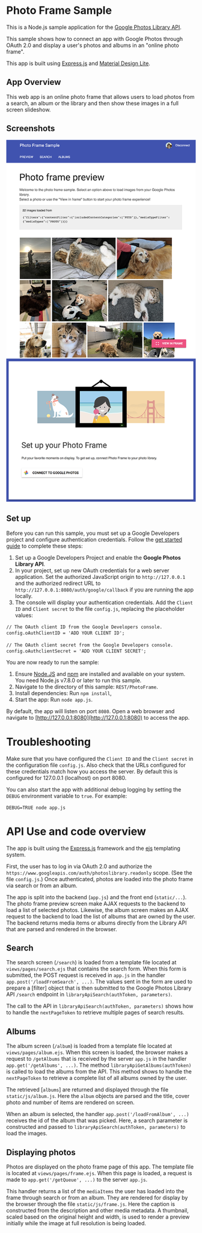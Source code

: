 # Photo Frame Sample

This is a Node.js sample application for the [Google Photos Library API](https://developers.google.com/photos).

This sample shows how to connect an app with Google Photos through OAuth 2.0 and display a user's photos and albums in an "online photo frame".

This app is built using [Express.js](https://expressjs.com/) and [Material Design Lite](https://getmdl.io/).

## App Overview

This web app is an online photo frame that allows users to load photos from a search, an album or the library and then show these images in a full screen slideshow.

## Screenshots

![Screenshot of photo frame](images/preview.png)
![Screenshot of login screen](images/login.png)

## Set up

Before you can run this sample, you must set up a Google Developers project and configure authentication credentials. Follow the
[get started guide](https://developers.google.com/photos/library/guides/get-started) to complete these steps:

1. Set up a Google Developers Project and enable the **Google Photos Library API**.
1. In your project, set up new OAuth credentials for a web server application. Set the authorized JavaScript origin to `http://127.0.0.1` and the authorized redirect URL to `http://127.0.0.1:8080/auth/google/callback` if you are running the app locally.
1. The console will display your authentication credentials. Add the `Client ID` and `Client secret` to the file `config.js`, replacing the placeholder values:

```
// The OAuth client ID from the Google Developers console.
config.oAuthClientID = 'ADD YOUR CLIENT ID';

// The OAuth client secret from the Google Developers console.
config.oAuthclientSecret = 'ADD YOUR CLIENT SECRET';
```

You are now ready to run the sample:

1. Ensure [Node.JS](https://nodejs.org/) and [npm](https://www.npmjs.com/) are installed and available on your system. You need Node.js v7.8.0 or later to run this sample.
1. Navigate to the directory of this sample: `REST/PhotoFrame`.
1. Install dependencies: Run `npm install`,
1. Start the app: Run `node app.js`.

By default, the app will listen on port `8080`. Open a web browser and navigate to [http://127.0.0.1:8080](http://127.0.0.1:8080) to access the app.

# Troubleshooting

Make sure that you have configured the `Client ID` and the `Client secret` in the configuration file `config.js`.
Also check that the URLs configured for these credentials match how you access the server. By default this is configured for 127.0.0.1 (localhost) on port 8080.

You can also start the app with additional debug logging by setting the `DEBUG` environment variable to `true`. For example:

```
DEBUG=TRUE node app.js
```

# API Use and code overview

The app is built using the [Express.js](https://expressjs.com/) framework and the [ejs](http://ejs.co/) templating system.

First, the user has to log in via OAuth 2.0 and authorize the `https://www.googleapis.com/auth/photoslibrary.readonly` scope. (See the file `config.js`.)
Once authenticated, photos are loaded into the photo frame via search or from an album.

The app is split into the backend (`app.js`) and the front end (`static/...`). The photo frame preview screen make AJAX requests to the backend to load a list of selected photos. Likewise, the album screen makes an AJAX request to the backend to load the list of albums that are owned by the user. The backend returns media items or albums directly from the Library API that are parsed and rendered in the browser.

## Search

The search screen (`/search`) is loaded from a template file located at `views/pages/search.ejs` that contains the search form.
When this form is submitted, the POST request is received in `app.js` in the handler `app.post('/loadFromSearch', ...)`. The values sent in the form are used to prepare a [filter] object that is then submitted to the Google Photos Library API `/search` endpoint in `libraryApiSearch(authToken, parameters)`.

The call to the API in `libraryApiSearch(authToken, parameters)` shows how to handle the `nextPageToken` to retrieve multiple pages of search results.

## Albums

The album screen (`/album`) is loaded from a template file located at `views/pages/album.ejs`. When this screen is loaded, the browser makes a request to `/getAlbums` that is received by the server `app.js` in the handler `app.get('/getAlbums', ...)`.
The method `libraryApiGetAlbums(authToken)` is called to load the albums from the API. This method shows to handle the `nextPageToken` to retrieve a complete list of all albums owned by the user.

The retrieved [`albums`] are returned and displayed through the file `static/js/album.js`. Here the `album` objects are parsed and the title, cover photo and number of items are rendered on screen.

When an album is selected, the handler `app.post('/loadFromAlbum', ...)` receives the id of the album that was picked. Here, a search parameter is constructed and passed to `libraryApiSearch(authToken, parameters)` to load the images.

## Displaying photos

Photos are displayed on the photo frame page of this app. The template file is located at `views/pages/frame.ejs`. When this page is loaded, a request is made to `app.get('/getQueue', ...)` to the server `app.js`.

This handler returns a list of the `mediaItems` the user has loaded into the frame through search or from an album. They are rendered for display by the browser through the file `static/js/frame.js`. Here the caption is constructed from the description and other media metadata. A thumbnail, scaled based on the original height and width, is used to render a preview initially while the image at full resolution is being loaded.
